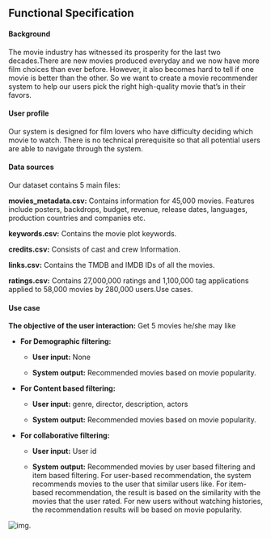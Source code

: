 ## Functional Specification

#### Background

The movie industry has witnessed its prosperity for the last two decades.There are new movies produced everyday and we now have more film choices than ever before. However, it also becomes hard to tell if one movie is better than the other. So we want to create a movie recommender system to help our users pick the right high-quality movie that’s in their favors.

#### User profile

Our system is designed for film lovers who have difficulty deciding which movie to watch. There is no technical prerequisite so that all potential users are able to navigate through the system.

#### Data sources

Our dataset contains 5 main files:

**movies_metadata.csv:** Contains information for 45,000 movies. Features include posters, backdrops, budget, revenue, release dates, languages, production countries and companies etc.

**keywords.csv:** Contains the movie plot keywords.

**credits.csv:** Consists of cast and crew Information.

**links.csv:** Contains the TMDB and IMDB IDs of all the movies.

**ratings.csv:** Contains 27,000,000 ratings and 1,100,000 tag applications applied to 58,000 movies by 280,000 users.Use cases. 

#### Use case

**The objective of the user interaction:** Get 5 movies he/she may like

- **For Demographic filtering:**

  - **User input:** None

  - **System output:** Recommended movies based on movie popularity. 

- **For Content based filtering:**

  - **User input:** genre, director, description, actors

  - **System output:** Recommended movies based on movie popularity.

- **For collaborative filtering:**

  - **User input:** User id

  - **System output:** Recommended movies by user based filtering and item based filtering. For user-based recommendation, the system recommends movies to the user that similar users like. For item-based recommendation, the result is based on the similarity with the movies that the user rated. For new users without watching histories, the recommendation results will be based on movie popularity.

 ![img](https://lh6.googleusercontent.com/psmMhX9QqeuVIzc0xB1oQ6RQVeY7m1vMEfpCUGtHIJR8YFnngNikmWpV8QL4FJeccZDHql9XnTT7cc7RGblxL6m5weGGWdyMRbiXQjv3Kh843IJLLVnW7pSNMkPvWLico8tLUTO9).
